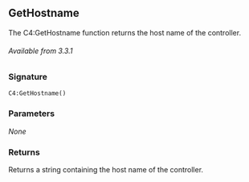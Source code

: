 ## GetHostname

The C4:GetHostname function returns the host name of the controller.

###### Available from 3.3.1


### Signature

`C4:GetHostname()`


### Parameters

_None_


### Returns

Returns a string containing the host name of the controller.

